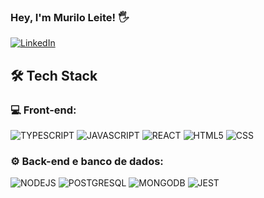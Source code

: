 ###  Hey, I'm Murilo Leite! 🖐️

[![LinkedIn](https://img.shields.io/badge/LinkedIn-0077B5?style=for-the-badge&logo=linkedin&logoColor=white)](https://www.linkedin.com/in/murilo-leite-3382251b6)

##  🛠  Tech Stack

### 💻  Front-end:

<div style="display: inline_block">
  <img src="https://img.shields.io/badge/TypeScript-007ACC?style=for-the-badge&logo=typescript&logoColor=white" alt="TYPESCRIPT" />
  <img src="https://img.shields.io/badge/JavaScript-F7DF1E?style=for-the-badge&logo=javascript&logoColor=black" alt="JAVASCRIPT" />
  <img src="https://img.shields.io/badge/React-20232A?style=for-the-badge&logo=react&logoColor=61DAFB" alt="REACT" />
  <img src="https://img.shields.io/badge/HTML5-E34F26?style=for-the-badge&logo=html5&logoColor=white" alt="HTML5" />
  <img src="https://img.shields.io/badge/CSS3-1572B6?style=for-the-badge&logo=css3&logoColor=white" alt="CSS" />
</div>

### ⚙️  Back-end e banco de dados:

<div style="display: inline_block">
  <img src="https://img.shields.io/badge/Node.js-43853D?style=for-the-badge&logo=node.js&logoColor=white" alt="NODEJS" />
  <img src="https://img.shields.io/badge/PostgreSQL-316192?style=for-the-badge&logo=postgresql&logoColor=white" alt="POSTGRESQL" />
  <img src="https://img.shields.io/badge/MongoDB-4EA94B?style=for-the-badge&logo=mongodb&logoColor=white" alt="MONGODB" />
  <img src="https://img.shields.io/badge/Jest-323330?style=for-the-badge&logo=Jest&logoColor=white" alt="JEST" />
</div>
